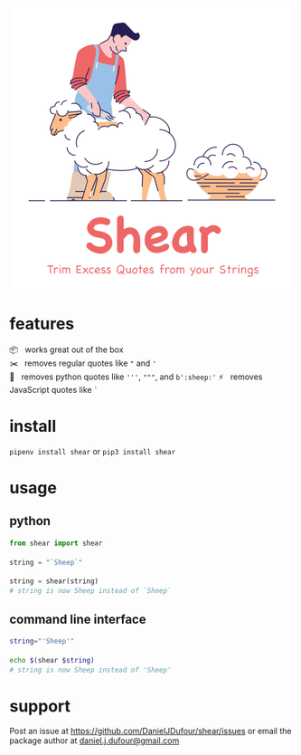 <div align="center">
	<div>
		<img width="500" height="500" src="shear.png" alt="shear logo">
	</div>
</div>

# features
:package: &nbsp; works great out of the box  
:scissors: &nbsp; removes regular quotes like `"` and `'`  
:snake: &nbsp; removes python quotes like `'''`, `"""`, and `b':sheep:'`
:zap: &nbsp; removes JavaScript quotes like `` ` ``

# install
`pipenv install shear` or `pip3 install shear`

# usage
## python
```python
from shear import shear

string = "`Sheep`"

string = shear(string)
# string is now Sheep instead of `Sheep`
```
## command line interface
```bash
string="'Sheep'"

echo $(shear $string)
# string is now Sheep instead of 'Sheep'
```

# support
Post an issue at https://github.com/DanielJDufour/shear/issues or email the package author at daniel.j.dufour@gmail.com
